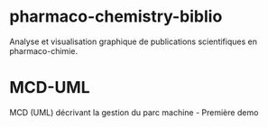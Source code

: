 # pharmaco-chemistry-biblio
Analyse et visualisation graphique de publications scientifiques en pharmaco-chimie.

# MCD-UML 
MCD (UML) décrivant la gestion du parc machine - Première demo 
